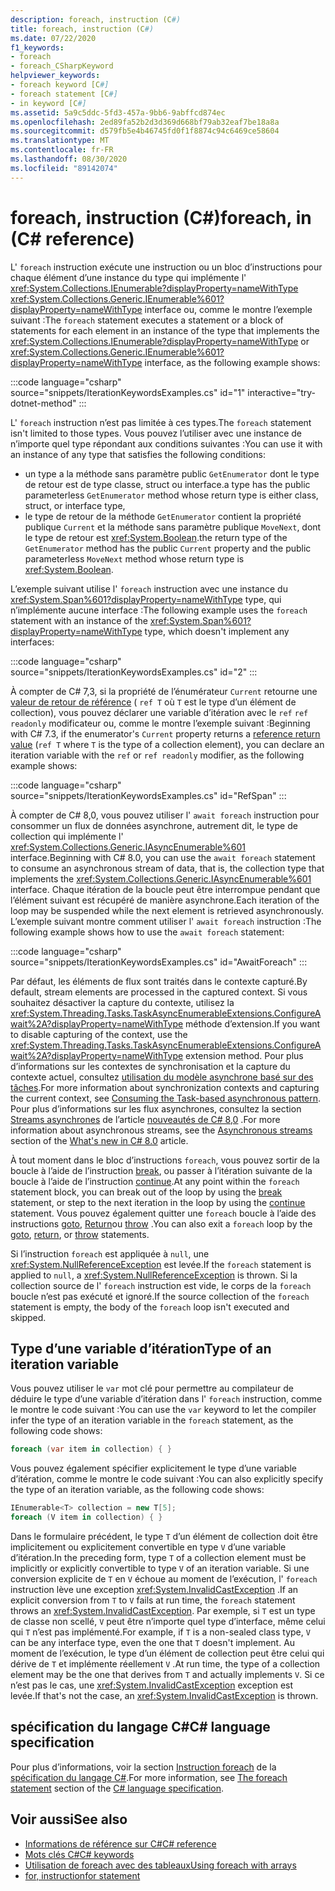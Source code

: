 ```yaml
---
description: foreach, instruction (C#)
title: foreach, instruction (C#)
ms.date: 07/22/2020
f1_keywords:
- foreach
- foreach_CSharpKeyword
helpviewer_keywords:
- foreach keyword [C#]
- foreach statement [C#]
- in keyword [C#]
ms.assetid: 5a9c5ddc-5fd3-457a-9bb6-9abffcd874ec
ms.openlocfilehash: 2ed89fa52b2d3d369d668bf79ab32eaf7be18a8a
ms.sourcegitcommit: d579fb5e4b46745fd0f1f8874c94c6469ce58604
ms.translationtype: MT
ms.contentlocale: fr-FR
ms.lasthandoff: 08/30/2020
ms.locfileid: "89142074"
---
```

# <a name="foreach-in-c-reference"></a><span data-ttu-id="f41b8-103">foreach, instruction (C#)</span><span class="sxs-lookup"><span data-stu-id="f41b8-103">foreach, in (C# reference)</span></span>

<span data-ttu-id="f41b8-104">L' `foreach` instruction exécute une instruction ou un bloc d’instructions pour chaque élément d’une instance du type qui implémente l' <xref:System.Collections.IEnumerable?displayProperty=nameWithType> <xref:System.Collections.Generic.IEnumerable%601?displayProperty=nameWithType> interface ou, comme le montre l’exemple suivant :</span><span class="sxs-lookup"><span data-stu-id="f41b8-104">The `foreach` statement executes a statement or a block of statements for each element in an instance of the type that implements the <xref:System.Collections.IEnumerable?displayProperty=nameWithType> or <xref:System.Collections.Generic.IEnumerable%601?displayProperty=nameWithType> interface, as the following example shows:</span></span>

:::code language="csharp" source="snippets/IterationKeywordsExamples.cs" id="1" interactive="try-dotnet-method" :::

<span data-ttu-id="f41b8-105">L' `foreach` instruction n’est pas limitée à ces types.</span><span class="sxs-lookup"><span data-stu-id="f41b8-105">The `foreach` statement isn't limited to those types.</span></span> <span data-ttu-id="f41b8-106">Vous pouvez l’utiliser avec une instance de n’importe quel type répondant aux conditions suivantes :</span><span class="sxs-lookup"><span data-stu-id="f41b8-106">You can use it with an instance of any type that satisfies the following conditions:</span></span>

- <span data-ttu-id="f41b8-107">un type a la méthode sans paramètre public `GetEnumerator` dont le type de retour est de type classe, struct ou interface.</span><span class="sxs-lookup"><span data-stu-id="f41b8-107">a type has the public parameterless `GetEnumerator` method whose return type is either class, struct, or interface type,</span></span>
- <span data-ttu-id="f41b8-108">le type de retour de la méthode `GetEnumerator` contient la propriété publique `Current` et la méthode sans paramètre publique `MoveNext`, dont le type de retour est <xref:System.Boolean>.</span><span class="sxs-lookup"><span data-stu-id="f41b8-108">the return type of the `GetEnumerator` method has the public `Current` property and the public parameterless `MoveNext` method whose return type is <xref:System.Boolean>.</span></span>

<span data-ttu-id="f41b8-109">L’exemple suivant utilise l' `foreach` instruction avec une instance du <xref:System.Span%601?displayProperty=nameWithType> type, qui n’implémente aucune interface :</span><span class="sxs-lookup"><span data-stu-id="f41b8-109">The following example uses the `foreach` statement with an instance of the <xref:System.Span%601?displayProperty=nameWithType> type, which doesn't implement any interfaces:</span></span>

:::code language="csharp" source="snippets/IterationKeywordsExamples.cs" id="2" :::

<span data-ttu-id="f41b8-110">À compter de C# 7,3, si la propriété de l’énumérateur `Current` retourne une [valeur de retour de référence](ref.md#reference-return-values) ( `ref T` où `T` est le type d’un élément de collection), vous pouvez déclarer une variable d’itération avec le `ref` `ref readonly` modificateur ou, comme le montre l’exemple suivant :</span><span class="sxs-lookup"><span data-stu-id="f41b8-110">Beginning with C# 7.3, if the enumerator's `Current` property returns a [reference return value](ref.md#reference-return-values) (`ref T` where `T` is the type of a collection element), you can declare an iteration variable with the `ref` or `ref readonly` modifier, as the following example shows:</span></span>

:::code language="csharp" source="snippets/IterationKeywordsExamples.cs" id="RefSpan" :::

<span data-ttu-id="f41b8-111">À compter de C# 8,0, vous pouvez utiliser l' `await foreach` instruction pour consommer un flux de données asynchrone, autrement dit, le type de collection qui implémente l' <xref:System.Collections.Generic.IAsyncEnumerable%601> interface.</span><span class="sxs-lookup"><span data-stu-id="f41b8-111">Beginning with C# 8.0, you can use the `await foreach` statement to consume an asynchronous stream of data, that is, the collection type that implements the <xref:System.Collections.Generic.IAsyncEnumerable%601> interface.</span></span> <span data-ttu-id="f41b8-112">Chaque itération de la boucle peut être interrompue pendant que l’élément suivant est récupéré de manière asynchrone.</span><span class="sxs-lookup"><span data-stu-id="f41b8-112">Each iteration of the loop may be suspended while the next element is retrieved asynchronously.</span></span> <span data-ttu-id="f41b8-113">L’exemple suivant montre comment utiliser l' `await foreach` instruction :</span><span class="sxs-lookup"><span data-stu-id="f41b8-113">The following example shows how to use the `await foreach` statement:</span></span>

:::code language="csharp" source="snippets/IterationKeywordsExamples.cs" id="AwaitForeach" :::

<span data-ttu-id="f41b8-114">Par défaut, les éléments de flux sont traités dans le contexte capturé.</span><span class="sxs-lookup"><span data-stu-id="f41b8-114">By default, stream elements are processed in the captured context.</span></span> <span data-ttu-id="f41b8-115">Si vous souhaitez désactiver la capture du contexte, utilisez la <xref:System.Threading.Tasks.TaskAsyncEnumerableExtensions.ConfigureAwait%2A?displayProperty=nameWithType> méthode d’extension.</span><span class="sxs-lookup"><span data-stu-id="f41b8-115">If you want to disable capturing of the context, use the <xref:System.Threading.Tasks.TaskAsyncEnumerableExtensions.ConfigureAwait%2A?displayProperty=nameWithType> extension method.</span></span> <span data-ttu-id="f41b8-116">Pour plus d’informations sur les contextes de synchronisation et la capture du contexte actuel, consultez [utilisation du modèle asynchrone basé sur des tâches](../../../standard/asynchronous-programming-patterns/consuming-the-task-based-asynchronous-pattern.md).</span><span class="sxs-lookup"><span data-stu-id="f41b8-116">For more information about synchronization contexts and capturing the current context, see [Consuming the Task-based asynchronous pattern](../../../standard/asynchronous-programming-patterns/consuming-the-task-based-asynchronous-pattern.md).</span></span> <span data-ttu-id="f41b8-117">Pour plus d’informations sur les flux asynchrones, consultez la section [Streams asynchrones](../../whats-new/csharp-8.md#asynchronous-streams) de l’article [nouveautés de C# 8,0](../../whats-new/csharp-8.md) .</span><span class="sxs-lookup"><span data-stu-id="f41b8-117">For more information about asynchronous streams, see the [Asynchronous streams](../../whats-new/csharp-8.md#asynchronous-streams) section of the [What's new in C# 8.0](../../whats-new/csharp-8.md) article.</span></span>

<span data-ttu-id="f41b8-118">À tout moment dans le bloc d’instructions `foreach`, vous pouvez sortir de la boucle à l’aide de l’instruction [break](break.md), ou passer à l’itération suivante de la boucle à l’aide de l’instruction [continue](continue.md).</span><span class="sxs-lookup"><span data-stu-id="f41b8-118">At any point within the `foreach` statement block, you can break out of the loop by using the [break](break.md) statement, or step to the next iteration in the loop by using the [continue](continue.md) statement.</span></span> <span data-ttu-id="f41b8-119">Vous pouvez également quitter une `foreach` boucle à l’aide des instructions [goto](goto.md), [Return](return.md)ou [throw](throw.md) .</span><span class="sxs-lookup"><span data-stu-id="f41b8-119">You can also exit a `foreach` loop by the [goto](goto.md), [return](return.md), or [throw](throw.md) statements.</span></span>

<span data-ttu-id="f41b8-120">Si l’instruction `foreach` est appliquée à `null`, une <xref:System.NullReferenceException> est levée.</span><span class="sxs-lookup"><span data-stu-id="f41b8-120">If the `foreach` statement is applied to `null`, a <xref:System.NullReferenceException> is thrown.</span></span> <span data-ttu-id="f41b8-121">Si la collection source de l' `foreach` instruction est vide, le corps de la `foreach` boucle n’est pas exécuté et ignoré.</span><span class="sxs-lookup"><span data-stu-id="f41b8-121">If the source collection of the `foreach` statement is empty, the body of the `foreach` loop isn't executed and skipped.</span></span>

## <a name="type-of-an-iteration-variable"></a><span data-ttu-id="f41b8-122">Type d’une variable d’itération</span><span class="sxs-lookup"><span data-stu-id="f41b8-122">Type of an iteration variable</span></span>

<span data-ttu-id="f41b8-123">Vous pouvez utiliser le `var` mot clé pour permettre au compilateur de déduire le type d’une variable d’itération dans l' `foreach` instruction, comme le montre le code suivant :</span><span class="sxs-lookup"><span data-stu-id="f41b8-123">You can use the `var` keyword to let the compiler infer the type of an iteration variable in the `foreach` statement, as the following code shows:</span></span>

```csharp
foreach (var item in collection) { }
```

<span data-ttu-id="f41b8-124">Vous pouvez également spécifier explicitement le type d’une variable d’itération, comme le montre le code suivant :</span><span class="sxs-lookup"><span data-stu-id="f41b8-124">You can also explicitly specify the type of an iteration variable, as the following code shows:</span></span>

```csharp
IEnumerable<T> collection = new T[5];
foreach (V item in collection) { }
```

<span data-ttu-id="f41b8-125">Dans le formulaire précédent, le type `T` d’un élément de collection doit être implicitement ou explicitement convertible en type `V` d’une variable d’itération.</span><span class="sxs-lookup"><span data-stu-id="f41b8-125">In the preceding form, type `T` of a collection element must be implicitly or explicitly convertible to type `V` of an iteration variable.</span></span> <span data-ttu-id="f41b8-126">Si une conversion explicite de `T` en `V` échoue au moment de l’exécution, l' `foreach` instruction lève une exception <xref:System.InvalidCastException> .</span><span class="sxs-lookup"><span data-stu-id="f41b8-126">If an explicit conversion from `T` to `V` fails at run time, the `foreach` statement throws an <xref:System.InvalidCastException>.</span></span> <span data-ttu-id="f41b8-127">Par exemple, si `T` est un type de classe non scellé, `V` peut être n’importe quel type d’interface, même celui qui `T` n’est pas implémenté.</span><span class="sxs-lookup"><span data-stu-id="f41b8-127">For example, if `T` is a non-sealed class type, `V` can be any interface type, even the one that `T` doesn't implement.</span></span> <span data-ttu-id="f41b8-128">Au moment de l’exécution, le type d’un élément de collection peut être celui qui dérive de `T` et implémente réellement `V` .</span><span class="sxs-lookup"><span data-stu-id="f41b8-128">At run time, the type of a collection element may be the one that derives from `T` and actually implements `V`.</span></span> <span data-ttu-id="f41b8-129">Si ce n’est pas le cas, une <xref:System.InvalidCastException> exception est levée.</span><span class="sxs-lookup"><span data-stu-id="f41b8-129">If that's not the case, an <xref:System.InvalidCastException> is thrown.</span></span>

## <a name="c-language-specification"></a><span data-ttu-id="f41b8-130">spécification du langage C#</span><span class="sxs-lookup"><span data-stu-id="f41b8-130">C# language specification</span></span>

<span data-ttu-id="f41b8-131">Pour plus d’informations, voir la section [Instruction foreach](~/_csharplang/spec/statements.md#the-foreach-statement) de la [spécification du langage C#](~/_csharplang/spec/introduction.md).</span><span class="sxs-lookup"><span data-stu-id="f41b8-131">For more information, see [The foreach statement](~/_csharplang/spec/statements.md#the-foreach-statement) section of the [C# language specification](~/_csharplang/spec/introduction.md).</span></span>

## <a name="see-also"></a><span data-ttu-id="f41b8-132">Voir aussi</span><span class="sxs-lookup"><span data-stu-id="f41b8-132">See also</span></span>

- [<span data-ttu-id="f41b8-133">Informations de référence sur C#</span><span class="sxs-lookup"><span data-stu-id="f41b8-133">C# reference</span></span>](../index.md)
- [<span data-ttu-id="f41b8-134">Mots clés C#</span><span class="sxs-lookup"><span data-stu-id="f41b8-134">C# keywords</span></span>](index.md)
- [<span data-ttu-id="f41b8-135">Utilisation de foreach avec des tableaux</span><span class="sxs-lookup"><span data-stu-id="f41b8-135">Using foreach with arrays</span></span>](../../programming-guide/arrays/using-foreach-with-arrays.md)
- [<span data-ttu-id="f41b8-136">for, instruction</span><span class="sxs-lookup"><span data-stu-id="f41b8-136">for statement</span></span>](for.md)
